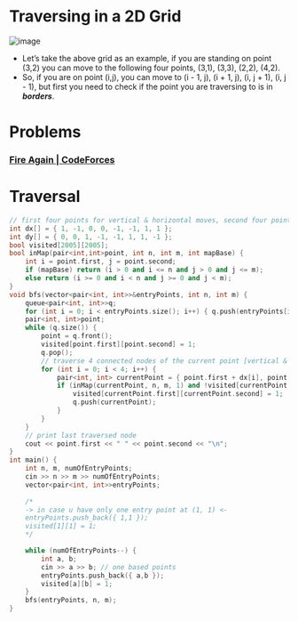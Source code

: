 # Traversing in a 2D Grid
![image](https://user-images.githubusercontent.com/99830416/233385168-a2677c80-264f-4cad-985c-cbfe0ea4d1ce.png)

- Let’s take the above grid as an example, if you are standing on point (3,2) you can move to the following four points, (3,1), (3,3), (2,2), (4,2).
- So, if you are on point (i,j), you can move to (i - 1, j), (i + 1, j), (i, j + 1), (i, j - 1), but first you need to check if the point you are traversing to is in _**borders**_.

# Problems
### [Fire Again | CodeForces](https://codeforces.com/contest/35/problem/C)

# Traversal
```cpp
// first four points for vertical & horizontal moves, second four points for diagonal moves
int dx[] = { 1, -1, 0, 0, -1, -1, 1, 1 };
int dy[] = { 0, 0, 1, -1, -1, 1, 1, -1 };
bool visited[2005][2005];
bool inMap(pair<int,int>point, int n, int m, int mapBase) {
    int i = point.first, j = point.second;
    if (mapBase) return (i > 0 and i <= n and j > 0 and j <= m); 
    else return (i >= 0 and i < n and j >= 0 and j < m);
}
void bfs(vector<pair<int, int>>&entryPoints, int n, int m) {
    queue<pair<int, int>>q;
    for (int i = 0; i < entryPoints.size(); i++) { q.push(entryPoints[i]); }
    pair<int, int>point;
    while (q.size()) {
        point = q.front(); 
        visited[point.first][point.second] = 1;
        q.pop();
        // traverse 4 connected nodes of the current point [vertical & horizontal]
        for (int i = 0; i < 4; i++) {
            pair<int, int> currentPoint = { point.first + dx[i], point.second + dy[i]};
            if (inMap(currentPoint, n, m, 1) and !visited[currentPoint.first][currentPoint.second]) {
                visited[currentPoint.first][currentPoint.second] = 1;
                q.push(currentPoint);
            }
        }
    }
    // print last traversed node 
    cout << point.first << " " << point.second << "\n";
}
int main() {
    int n, m, numOfEntryPoints;
    cin >> n >> m >> numOfEntryPoints;
    vector<pair<int, int>>entryPoints;
    
    /*
    -> in case u have only one entry point at (1, 1) <-
    entryPoints.push_back({ 1,1 });
    visited[1][1] = 1;
    */

    while (numOfEntryPoints--) {
        int a, b;
        cin >> a >> b; // one based points
        entryPoints.push_back({ a,b });
        visited[a][b] = 1;
    }
    bfs(entryPoints, n, m);
}
```
